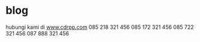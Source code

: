 # blog
hubungi kami di www.cdrpp.com
085 218 321 456
085 172 321 456
085 722 321 456
087 888 321 456
